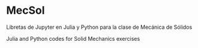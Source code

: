 # MecSol
Libretas de Jupyter en Julia y Python para la clase de Mecánica de Sólidos

Julia and Python codes for Solid Mechanics exercises
